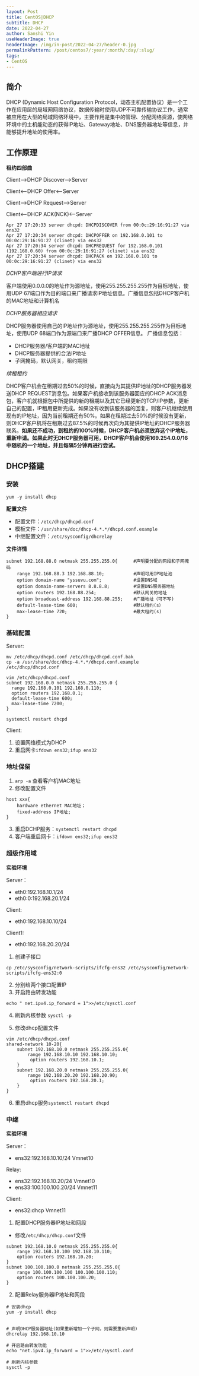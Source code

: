 ```yaml
---
layout: Post
title: CentOS|DHCP 
subtitle: DHCP
date: 2022-04-27
author: Sanshi Yin
useHeaderImage: true
headerImage: /img/in-post/2022-04-27/header-0.jpg
permalinkPattern: /post/centos7/:year/:month/:day/:slug/
tags:
- CentOS
---
```


## 简介

DHCP (Dynamic Host Configuration Protocol，动态主机配置协议）是一个工作在应用层的局域网网络协议，数据传输时使用UDP不可靠传输协议工作，通常被应用在大型的局域网络环境中，主要作用是集中的管理、分配网络资源，使网络环境中的主机能动态的获得IP地址、Gateway地址、DNS服务器地址等信息，并能够提升地址的使用率。

## 工作原理

**租约四部曲**

Client-->DHCP Discover-->Server 

Client<--DHCP Offer<--Server 

Client-->DHCP Request-->Server 

Client<--DHCP ACK(NCK)<--Server 

```shell
Apr 27 17:20:33 server dhcpd: DHCPDISCOVER from 00:0c:29:16:91:27 via ens32
Apr 27 17:20:34 server dhcpd: DHCPOFFER on 192.168.0.101 to 00:0c:29:16:91:27 (clinet) via ens32
Apr 27 17:20:34 server dhcpd: DHCPREQUEST for 192.168.0.101 (192.168.0.60) from 00:0c:29:16:91:27 (clinet) via ens32
Apr 27 17:20:34 server dhcpd: DHCPACK on 192.168.0.101 to 00:0c:29:16:91:27 (clinet) via ens32
```
*DCHP客户端进行IP请求*

客户端使用0.0.0.0的地址作为源地址，使用255.255.255.255作为目标地址，使用UDP 67端口作为目的端口来广播请求IP地址信息。广播信息包括DHCP客户机的MAC地址和计算机名

*DCHP服务器相应请求*

DHCP服务器使用自己的IP地址作为源地址，使用255.255.255.255作为目标地址，使用UDP 68端口作为源端口来广播DHCP OFFER信息。
广播信息包括：
- DHCP服务器/客户端的MAC地址
- DHCP服务器提供的合法IP地址
- 子网掩码，默认网关，租约期限

*续租租约*

DHCP客户机会在租期过去50%的时候，直接向为其提供IP地址的DHCP服务器发送DHCP REQUEST消息包。如果客户机接收到该服务器回应的DHCP ACK消息包，客户机就根据包中所提供的新的租期以及其它已经更新的TCP/IP参数，更新自己的配置，IP租用更新完成。如果没有收到该服务器的回复，则客户机继续使用现有的IP地址，因为当前租期还有50%。如果在租期过去50%的时候没有更新，则DHCP客户机将在租期过去87.5%的时候再次向为其提供IP地址的DHCP服务器联系。**如果还不成功，到租约的100%时候，DHCP客户机必须放弃这个IP地址，重新申请。如果此时无DHCP服务器可用，DHCP客户机会使用169.254.0.0/16中随机的一个地址，并且每隔5分钟再进行尝试。**

## DHCP搭建

### 安装

`yum -y install dhcp`

**配置文件**

- 配置文件：`/etc/dhcp/dhcpd.conf`  
- 模板文件：`/usr/share/doc/dhcp-4.*.*/dhcpd.conf.example`
- 中继配置文件：`/etc/sysconfig/dhcrelay`

**文件详情**
```shell
subnet 192.168.88.0 netmask 255.255.255.0{      #声明要分配的网段和子网掩码
    range 192.168.88.3 192.168.88.10;           #声明可用IP地址池
    option domain-name "yssuvu.com";            #设置DNS域 
    option domain-name-servers 8.8.8.8;         #设置DNS服务器地址
    option routers 192.168.88.254;              #默认网关的地址
    option broadcast-address 192.168.88.255;    #广播地址（可不写)
    default-lease-time 600;                     #默认租约(s）
    max-lease-time 720;                         #最大租约(s)
}
```
### 基础配置
Server:

```shell
mv /etc/dhcp/dhcpd.conf /etc/dhcp/dhcpd.conf.bak
cp -a /usr/share/doc/dhcp-4.*.*/dhcpd.conf.example /etc/dhcp/dhcpd.conf

vim /etc/dhcp/dhcpd.conf
subnet 192.168.0.0 netmask 255.255.255.0 {
  range 192.168.0.101 192.168.0.110;
  option routers 192.168.0.1;
  default-lease-time 600;
  max-lease-time 7200;
}

systemctl restart dhcpd
```

Client:
1. 设置网络模式为DHCP
2. 重启网卡`ifdown ens32;ifup ens32`


### 地址保留
1. `arp -a` 查看客户机MAC地址
2. 修改配置文件
```shell
host xxx{
    hardware ethernet MAC地址；
    fixed-address IP地址;
}

```
3. 重启DCHP服务：`systemctl restart dhcpd`
4. 客户端重启网卡：`ifdown ens32;ifup ens32`

### 超级作用域

**实验环境**

Server：
- eth0:192.168.10.1/24
- eth0:0:192.168.20.1/24

Client:
- eth0:192.168.10.10/24

Client1:
- eth0:192.168.20.20/24

1. 创建子接口

`cp /etc/sysconfig/network-scripts/ifcfg-ens32 /etc/sysconfig/network-scripts/ifcfg-ens32:0`

2. 分别给两个接口配置IP
3. 开启路由转发功能 

`echo " net.ipv4.ip_forward = 1">>/etc/sysctl.conf`

4. 刷新内核参数 `sysctl -p` 

5. 修改dhcp配置文件
```shell
vim /etc/dhcp/dhcpd.conf
shared-network 10-20{
    subnet 192.168.10.0 netmask 255.255.255.0{
        range 192.168.10.10 192.168.10.10;
         option routers 192.168.10.1;
    }
    subnet 192.168.20.0 netmask 255.255.255.0{
        range 192.168.20.20 192.168.20.90;
         option routers 192.168.20.1;
    }
}
```

6. 重启dhcp服务`systemctl restart dhcpd`  

### 中继

**实验环境**

Server：
- ens32:192.168.10.10/24      Vmnet10

Relay:
- ens32:192.168.10.20/24     Vmnet10
- ens33:100.100.100.20/24     Vmnet11

Client:
- ens32:dhcp                 Vmnet11

1. 配置DHCP服务器IP地址和网段

- 修改`/etc/dhcp/dhcp.conf`文件

```shell
subnet 192.168.10.0 netmask 255.255.255.0{
    range 192.168.10.100 192.168.10.110;
    option routers 192.168.10.20;
}
subnet 100.100.100.0 netmask 255.255.255.0{
    range 100.100.100.100 100.100.100.110;
    option routers 100.100.100.20;
}
```

2. 配置Relay服务器IP地址和网段

```shell
# 安装dhcp
yum -y install dhcp


# 声明DHCP服务器地址(如果重新增加一个子网，则需要重新声明)
dhcrelay 192.168.10.10

# 开启路由转发功能 
echo "net.ipv4.ip_forward = 1">>/etc/sysctl.conf

# 刷新内核参数 
sysctl -p 
```
